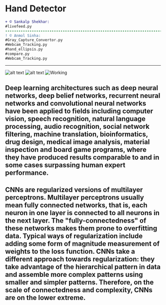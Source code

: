 
# Hand Detector
```diff
+ © Sankalp Shekhar:
#livefeed.py
---------------------------------------------------------------------------------------------------------------------
! © Anmol Sinha: 
#Gray_Capture_Convertor.py
#Webcam_Tracking.py
#hand_ellipsis.py
#compare.py
#Webcam_Tracking.py
```
_____________________________________________________________________________________________________________________
![alt text](https://miro.medium.com/max/3840/1*oB3S5yHHhvougJkPXuc8og.gif)
 ![alt text](https://ze-us.xyz/images/neuralnet.gif)  ![Working](https://i.stack.imgur.com/f2RiP.gif)
## Deep learning architectures such as deep neural networks, deep belief networks, recurrent neural networks and convolutional neural networks have been applied to fields including computer vision, speech recognition, natural language processing, audio recognition, social network filtering, machine translation, bioinformatics, drug design, medical image analysis, material inspection and board game programs, where they have produced results comparable to and in some cases surpassing human expert performance.

## CNNs are regularized versions of multilayer perceptrons. Multilayer perceptrons usually mean fully connected networks, that is, each neuron in one layer is connected to all neurons in the next layer. The "fully-connectedness" of these networks makes them prone to overfitting data. Typical ways of regularization include adding some form of magnitude measurement of weights to the loss function. CNNs take a different approach towards regularization: they take advantage of the hierarchical pattern in data and assemble more complex patterns using smaller and simpler patterns. Therefore, on the scale of connectedness and complexity, CNNs are on the lower extreme. 

